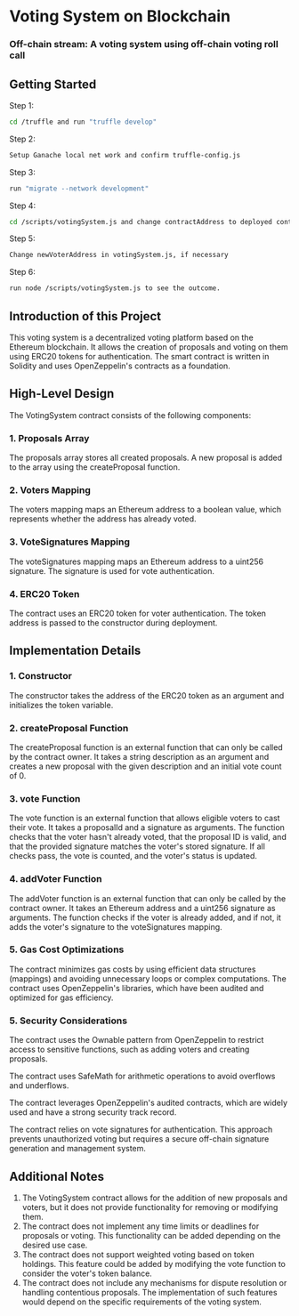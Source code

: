 # Voting System on Blockchain
### Off-chain stream: A voting system using off-chain voting roll call

## Getting Started

Step 1:
```bash
cd /truffle and run "truffle develop"
```
Step 2:
```bash
Setup Ganache local net work and confirm truffle-config.js
```
Step 3:
```bash
run "migrate --network development"
```
Step 4:
```bash
cd /scripts/votingSystem.js and change contractAddress to deployed contract address
```
Step 5:
```bash
Change newVoterAddress in votingSystem.js, if necessary
```
Step 6:
```bash
run node /scripts/votingSystem.js to see the outcome.
```

## Introduction of this Project
This voting system is a decentralized voting platform based on the Ethereum blockchain. It allows the creation of proposals and voting on them using ERC20 tokens for authentication. The smart contract is written in Solidity and uses OpenZeppelin's contracts as a foundation.

## High-Level Design
The VotingSystem contract consists of the following components:

### 1. Proposals Array
The proposals array stores all created proposals. A new proposal is added to the array using the createProposal function.

### 2. Voters Mapping
The voters mapping maps an Ethereum address to a boolean value, which represents whether the address has already voted.

### 3. VoteSignatures Mapping
The voteSignatures mapping maps an Ethereum address to a uint256 signature. The signature is used for vote authentication.

### 4. ERC20 Token
The contract uses an ERC20 token for voter authentication. The token address is passed to the constructor during deployment.

## Implementation Details

###  1. Constructor
The constructor takes the address of the ERC20 token as an argument and initializes the token variable.

### 2. createProposal Function
The createProposal function is an external function that can only be called by the contract owner. It takes a string description as an argument and creates a new proposal with the given description and an initial vote count of 0.

### 3. vote Function
The vote function is an external function that allows eligible voters to cast their vote. It takes a proposalId and a signature as arguments. The function checks that the voter hasn't already voted, that the proposal ID is valid, and that the provided signature matches the voter's stored signature. If all checks pass, the vote is counted, and the voter's status is updated.

### 4. addVoter Function
The addVoter function is an external function that can only be called by the contract owner. It takes an Ethereum address and a uint256 signature as arguments. The function checks if the voter is already added, and if not, it adds the voter's signature to the voteSignatures mapping.

### 5. Gas Cost Optimizations
The contract minimizes gas costs by using efficient data structures (mappings) and avoiding unnecessary loops or complex computations. The contract uses OpenZeppelin's libraries, which have been audited and optimized for gas efficiency.

### 5. Security Considerations
The contract uses the Ownable pattern from OpenZeppelin to restrict access to sensitive functions, such as adding voters and creating proposals.

The contract uses SafeMath for arithmetic operations to avoid overflows and underflows.

The contract leverages OpenZeppelin's audited contracts, which are widely used and have a strong security track record.

The contract relies on vote signatures for authentication. This approach prevents unauthorized voting but requires a secure off-chain signature generation and management system.

## Additional Notes
1. The VotingSystem contract allows for the addition of new proposals and voters, but it does not provide functionality for removing or modifying them.
2. The contract does not implement any time limits or deadlines for proposals or voting. This functionality can be added depending on the desired use case.
3. The contract does not support weighted voting based on token holdings. This feature could be added by modifying the vote function to consider the voter's token balance.
4. The contract does not include any mechanisms for dispute resolution or handling contentious proposals. The implementation of such features would depend on the specific requirements of the voting system.

